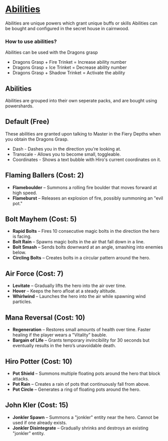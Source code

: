 # [Abilities](Ability.md)
Abilities are unique powers which grant unique buffs or skills
Abilities can be bought and configured in the secret house in cairnwood. 
### How to use abilities?
Abilities can be used with the Dragons grasp 
   - Dragons Grasp + Fire Trinket = Increase ability number
   - Dragons Grasp + Ice Trinket = Decrease ability number 
   - Dragons Grasp + Shadow Trinket = Activate the ability 


## Abilities
Abilities are grouped into their own seperate packs, and are bought using powershards.

## **Default** (Free)
These abilities are granted upon talking to Master in the Fiery Depths when you obtain the Dragons Grasp.
- Dash - Dashes you in the direction you're looking at.
- Transcale - Allows you to become small, toggleable.
- Coordinates - Shows a text bubble with Hiro's current coordinates on it.

## **Flaming Ballers** (Cost: 2)
- **Flameboulder** – Summons a rolling fire boulder that moves forward at high speed.  
- **Flameburst** – Releases an explosion of fire, possibly summoning an "evil pot."

## **Bolt Mayhem** (Cost: 5)
- **Rapid Bolts** – Fires 10 consecutive magic bolts in the direction the hero is facing.  
- **Bolt Rain** – Spawns magic bolts in the air that fall down in a line.  
- **Bolt Smash** – Sends bolts downward at an angle, smashing into enemies below.  
- **Circling Bolts** – Creates bolts in a circular pattern around the hero.

## **Air Force** (Cost: 7)
- **Levitate** – Gradually lifts the hero into the air over time.  
- **Hover** – Keeps the hero afloat at a steady altitude.  
- **Whirlwind** – Launches the hero into the air while spawning wind particles.

## **Mana Reversal** (Cost: 10)
- **Regeneration** – Restores small amounts of health over time. Faster healing if the player wears a "Vitality" bauble.  
- **Bargain of Life** – Grants temporary invincibility for 30 seconds but eventually results in the hero’s unavoidable death.

## **Hiro Potter** (Cost: 10)
- **Pot Shield** – Summons multiple floating pots around the hero that block attacks.  
- **Pot Rain** – Creates a rain of pots that continuously fall from above.  
- **Pot Circle** – Generates a ring of floating pots around the hero.

## **John Kler** (Cost: 15)
- **Jonkler Spawn** – Summons a "jonkler" entity near the hero. Cannot be used if one already exists.  
- **Jonkler Disintegrate** – Gradually shrinks and destroys an existing "jonkler" entity.
